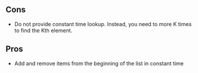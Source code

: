 ## Cons
* Do not provide constant time lookup.
Instead, you need to more K times to find
the Kth element.



## Pros
* Add and remove items from the beginning of the list in constant time
